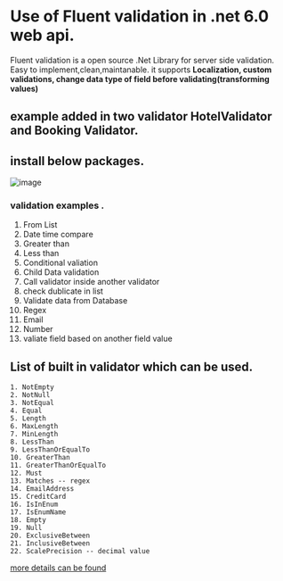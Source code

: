 # Use of Fluent validation in .net 6.0 web api.
Fluent validation is a open source .Net Library for server side validation. Easy to implement,clean,maintanable. it supports **Localization, custom validations,
change data type of field before validating(transforming values)**
## example added in two validator HotelValidator and Booking Validator.
## install below packages.
![image](https://user-images.githubusercontent.com/85626647/197192270-7b1a5932-0443-4ede-a2e2-066e3db82ffb.png)

### validation examples .
1. From List
2. Date time compare
3. Greater than 
4. Less than
5. Conditional valiation
6. Child Data validation
7. Call validator inside another validator
8. check dublicate in list
9. Validate data from Database
10. Regex 
11. Email
12. Number
13. valiate field based on another field value

## List of built in validator which can be used. 
    1. NotEmpty 
    2. NotNull
    3. NotEqual 
    4. Equal 
    5. Length 
    6. MaxLength 
    7. MinLength 
    8. LessThan
    9. LessThanOrEqualTo
    10. GreaterThan
    11. GreaterThanOrEqualTo
    12. Must
    13. Matches -- regex
    14. EmailAddress
    15. CreditCard
    16. IsInEnum
    17. IsEnumName
    18. Empty 
    19. Null 
    20. ExclusiveBetween 
    21. InclusiveBetween
    22. ScalePrecision -- decimal value

[more details can be found](https://docs.fluentvalidation.net/en/latest/built-in-validators.html)




